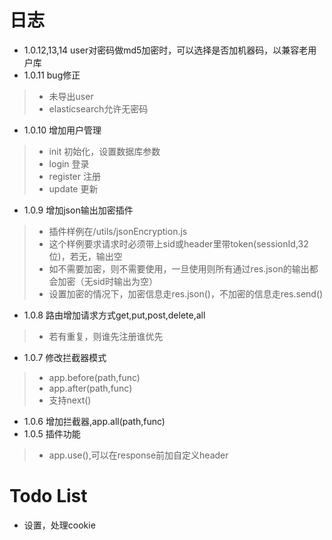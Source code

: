 # 日志
- 1.0.12,13,14 user对密码做md5加密时，可以选择是否加机器码，以兼容老用户库
- 1.0.11 bug修正
>- 未导出user
>- elasticsearch允许无密码
- 1.0.10 增加用户管理
>- init 初始化，设置数据库参数
>- login 登录
>- register 注册
>- update 更新
- 1.0.9 增加json输出加密插件
>- 插件样例在/utils/jsonEncryption.js
>- 这个样例要求请求时必须带上sid或header里带token(sessionId,32位)，若无，输出空
>- 如不需要加密，则不需要使用，一旦使用则所有通过res.json的输出都会加密（无sid时输出为空）
>- 设置加密的情况下，加密信息走res.json()，不加密的信息走res.send()
- 1.0.8 路由增加请求方式get,put,post,delete,all
>- 若有重复，则谁先注册谁优先
- 1.0.7 修改拦截器模式
>- app.before(path,func)      
>- app.after(path,func)
>- 支持next()
- 1.0.6 增加拦截器,app.all(path,func)
- 1.0.5 插件功能
>- app.use(),可以在response前加自定义header

# Todo List
- 设置，处理cookie
